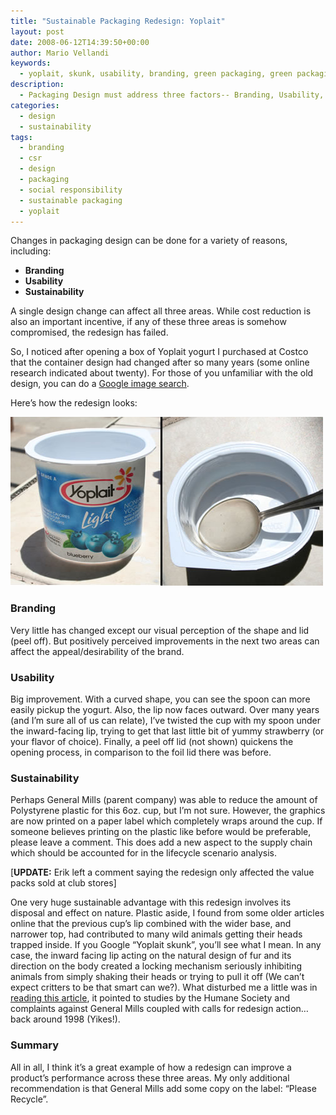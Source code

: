 ```yaml
---
title: "Sustainable Packaging Redesign: Yoplait"
layout: post
date: 2008-06-12T14:39:50+00:00
author: Mario Vellandi
keywords:
  - yoplait, skunk, usability, branding, green packaging, green packaging design, sustainable packaging, sustainable packaging design, yogurt packaging, yogurt packaging design
description:
  - Packaging Design must address three factors-- Branding, Usability, and Sustainability. After 20 years, Yoplait USA finally updated its classic yogurt container.
categories:
  - design
  - sustainability
tags:
  - branding
  - csr
  - design
  - packaging
  - social responsibility
  - sustainable packaging
  - yoplait
---
```

Changes in packaging design can be done for a variety of reasons, including:

  * __Branding__
  * __Usability__
  * __Sustainability__

A single design change can affect all three areas. While cost reduction is also an important incentive, if any of these three areas is somehow compromised, the redesign has failed.

So, I noticed after opening a box of Yoplait yogurt I purchased at Costco that the container design had changed after so many years (some online research indicated about twenty). For those of you unfamiliar with the old design, you can do a [Google image search](http://images.google.com/images?hl=en&q=yoplait&btnG=Search+Images&gbv=2&num=100 "yoplait packaging image search google").

Here&#8217;s how the redesign looks:

<img class="aligncenter size-full wp-image-200" title="yoplait yogurt packaging design blueberry container" src="/images/2008/yoplaitpackaging.jpg" alt="general mills yoplait container with curved redesign " width="500" height="270" />

### Branding

Very little has changed except our visual perception of the shape and lid (peel off). But positively perceived improvements in the next two areas can affect the appeal/desirability of the brand.

### Usability

Big improvement. With a curved shape, you can see the spoon can more easily pickup the yogurt. Also, the lip now faces outward. Over many years (and I&#8217;m sure all of us can relate), I&#8217;ve twisted the cup with my spoon under the inward-facing lip, trying to get that last little bit of yummy strawberry (or your flavor of choice). Finally, a peel off lid (not shown) quickens the opening process, in comparison to the foil lid there was before.

### Sustainability

Perhaps General Mills (parent company) was able to reduce the amount of Polystyrene plastic for this 6oz. cup, but I&#8217;m not sure. However, the graphics are now printed on a paper label which completely wraps around the cup. If someone believes printing on the plastic like before would be preferable, please leave a comment. This does add a new aspect to the supply chain which should be accounted for in the lifecycle scenario analysis.

[**UPDATE:** Erik left a comment saying the redesign only affected the value packs sold at club stores]

One very huge sustainable advantage with this redesign involves its disposal and effect on nature. Plastic aside, I found from some older articles online that the previous cup&#8217;s lip combined with the wider base, and narrower top, had contributed to many wild animals getting their heads trapped inside. If you Google &#8220;Yoplait skunk&#8221;, you&#8217;ll see what I mean. In any case, the inward facing lip acting on the natural design of fur and its direction on the body created a locking mechanism seriously inhibiting animals from simply shaking their heads or trying to pull it off (We can&#8217;t expect critters to be that smart can we?). What disturbed me a little was in [reading this article](http://www.api4animals.org/articles.php?p=380&more=1 "corporate accountability general mills yoplait packaging wildlife danger"), it pointed to studies by the Humane Society and complaints against General Mills coupled with calls for redesign action&#8230;back around 1998 (Yikes!).

### Summary

All in all, I think it&#8217;s a great example of how a redesign can improve a product&#8217;s performance across these three areas. My only additional recommendation is that General Mills add some copy on the label: &#8220;Please Recycle&#8221;.
